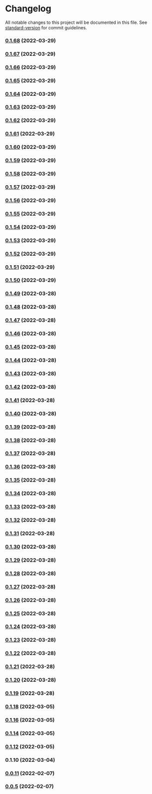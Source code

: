 # Changelog

All notable changes to this project will be documented in this file. See [standard-version](https://github.com/conventional-changelog/standard-version) for commit guidelines.

### [0.1.68](https://github.com/srclaunch/cli/compare/v0.1.67...v0.1.68) (2022-03-29)

### [0.1.67](https://github.com/srclaunch/cli/compare/v0.1.66...v0.1.67) (2022-03-29)

### [0.1.66](https://github.com/srclaunch/cli/compare/v0.1.65...v0.1.66) (2022-03-29)

### [0.1.65](https://github.com/srclaunch/cli/compare/v0.1.64...v0.1.65) (2022-03-29)

### [0.1.64](https://github.com/srclaunch/cli/compare/v0.1.63...v0.1.64) (2022-03-29)

### [0.1.63](https://github.com/srclaunch/cli/compare/v0.1.62...v0.1.63) (2022-03-29)

### [0.1.62](https://github.com/srclaunch/cli/compare/v0.1.61...v0.1.62) (2022-03-29)

### [0.1.61](https://github.com/srclaunch/cli/compare/v0.1.60...v0.1.61) (2022-03-29)

### [0.1.60](https://github.com/srclaunch/cli/compare/v0.1.59...v0.1.60) (2022-03-29)

### [0.1.59](https://github.com/srclaunch/cli/compare/v0.1.58...v0.1.59) (2022-03-29)

### [0.1.58](https://github.com/srclaunch/cli/compare/v0.1.57...v0.1.58) (2022-03-29)

### [0.1.57](https://github.com/srclaunch/cli/compare/v0.1.56...v0.1.57) (2022-03-29)

### [0.1.56](https://github.com/srclaunch/cli/compare/v0.1.55...v0.1.56) (2022-03-29)

### [0.1.55](https://github.com/srclaunch/cli/compare/v0.1.54...v0.1.55) (2022-03-29)

### [0.1.54](https://github.com/srclaunch/cli/compare/v0.1.53...v0.1.54) (2022-03-29)

### [0.1.53](https://github.com/srclaunch/cli/compare/v0.1.52...v0.1.53) (2022-03-29)

### [0.1.52](https://github.com/srclaunch/cli/compare/v0.1.51...v0.1.52) (2022-03-29)

### [0.1.51](https://github.com/srclaunch/cli/compare/v0.1.50...v0.1.51) (2022-03-29)

### [0.1.50](https://github.com/srclaunch/cli/compare/v0.1.49...v0.1.50) (2022-03-29)

### [0.1.49](https://github.com/srclaunch/cli/compare/v0.1.48...v0.1.49) (2022-03-28)

### [0.1.48](https://github.com/srclaunch/cli/compare/v0.1.47...v0.1.48) (2022-03-28)

### [0.1.47](https://github.com/srclaunch/cli/compare/v0.1.46...v0.1.47) (2022-03-28)

### [0.1.46](https://github.com/srclaunch/cli/compare/v0.1.45...v0.1.46) (2022-03-28)

### [0.1.45](https://github.com/srclaunch/cli/compare/v0.1.44...v0.1.45) (2022-03-28)

### [0.1.44](https://github.com/srclaunch/cli/compare/v0.1.43...v0.1.44) (2022-03-28)

### [0.1.43](https://github.com/srclaunch/cli/compare/v0.1.42...v0.1.43) (2022-03-28)

### [0.1.42](https://github.com/srclaunch/cli/compare/v0.1.41...v0.1.42) (2022-03-28)

### [0.1.41](https://github.com/srclaunch/cli/compare/v0.1.40...v0.1.41) (2022-03-28)

### [0.1.40](https://github.com/srclaunch/cli/compare/v0.1.39...v0.1.40) (2022-03-28)

### [0.1.39](https://github.com/srclaunch/cli/compare/v0.1.38...v0.1.39) (2022-03-28)

### [0.1.38](https://github.com/srclaunch/cli/compare/v0.1.37...v0.1.38) (2022-03-28)

### [0.1.37](https://github.com/srclaunch/cli/compare/v0.1.36...v0.1.37) (2022-03-28)

### [0.1.36](https://github.com/srclaunch/cli/compare/v0.1.35...v0.1.36) (2022-03-28)

### [0.1.35](https://github.com/srclaunch/cli/compare/v0.1.34...v0.1.35) (2022-03-28)

### [0.1.34](https://github.com/srclaunch/cli/compare/v0.1.33...v0.1.34) (2022-03-28)

### [0.1.33](https://github.com/srclaunch/cli/compare/v0.1.32...v0.1.33) (2022-03-28)

### [0.1.32](https://github.com/srclaunch/cli/compare/v0.1.31...v0.1.32) (2022-03-28)

### [0.1.31](https://github.com/srclaunch/cli/compare/v0.1.30...v0.1.31) (2022-03-28)

### [0.1.30](https://github.com/srclaunch/cli/compare/v0.1.29...v0.1.30) (2022-03-28)

### [0.1.29](https://github.com/srclaunch/cli/compare/v0.1.28...v0.1.29) (2022-03-28)

### [0.1.28](https://github.com/srclaunch/cli/compare/v0.1.27...v0.1.28) (2022-03-28)

### [0.1.27](https://github.com/srclaunch/cli/compare/v0.1.26...v0.1.27) (2022-03-28)

### [0.1.26](https://github.com/srclaunch/cli/compare/v0.1.25...v0.1.26) (2022-03-28)

### [0.1.25](https://github.com/srclaunch/cli/compare/v0.1.24...v0.1.25) (2022-03-28)

### [0.1.24](https://github.com/srclaunch/cli/compare/v0.1.23...v0.1.24) (2022-03-28)

### [0.1.23](https://github.com/srclaunch/cli/compare/v0.1.22...v0.1.23) (2022-03-28)

### [0.1.22](https://github.com/srclaunch/cli/compare/v0.1.21...v0.1.22) (2022-03-28)

### [0.1.21](https://github.com/srclaunch/cli/compare/v0.1.20...v0.1.21) (2022-03-28)

### [0.1.20](https://github.com/srclaunch/cli/compare/v0.1.19...v0.1.20) (2022-03-28)

### [0.1.19](https://github.com/srclaunch/cli/compare/v0.1.18...v0.1.19) (2022-03-28)

### [0.1.18](https://github.com/srclaunch/cli/compare/v0.1.16...v0.1.18) (2022-03-05)

### [0.1.16](https://github.com/srclaunch/cli/compare/v0.1.14...v0.1.16) (2022-03-05)

### [0.1.14](https://github.com/srclaunch/cli/compare/v0.1.12...v0.1.14) (2022-03-05)

### [0.1.12](https://github.com/srclaunch/cli/compare/v0.1.10...v0.1.12) (2022-03-05)

### 0.1.10 (2022-03-04)

### [0.0.11](https://github.com/srclaunch/cli/compare/v0.0.5...v0.0.11) (2022-02-07)

### [0.0.5](https://github.com/srclaunch/cli/compare/v0.0.1...v0.0.5) (2022-02-07)
